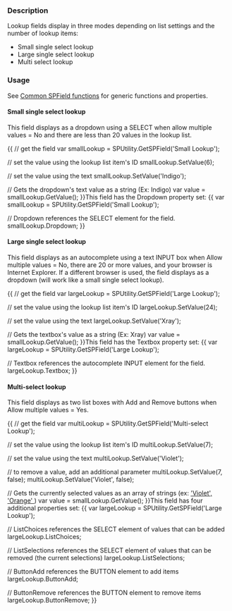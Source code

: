 ### Description
Lookup fields display in three modes depending on list settings and the number of lookup items:

* Small single select lookup
* Large single select lookup
* Multi select lookup

### Usage

See [Common SPField functions](Common-SPField-functions) for generic functions and properties.

#### Small single select lookup
This field displays as a dropdown using a SELECT when allow multiple values = No and there are less than 20 values in the lookup list.

{{
// get the field
var smallLookup = SPUtility.GetSPField('Small Lookup');

// set the value using the lookup list item's ID
smallLookup.SetValue(6);

// set the value using the text
smallLookup.SetValue('Indigo');

// Gets the dropdown's text value as a string (Ex: Indigo)
var value = smallLookup.GetValue();
}}This field has the Dropdown property set:
{{
var smallLookup = SPUtility.GetSPField('Small Lookup');

// Dropdown references the SELECT element for the field.
smallLookup.Dropdown;
}}
#### Large single select lookup
This field displays as an autocomplete using a text INPUT box when Allow multiple values = No, there are 20 or more values, and your browser is Internet Explorer. If a different browser is used, the field displays as a dropdown (will work like a small single select lookup).

{{
// get the field
var largeLookup = SPUtility.GetSPField('Large Lookup');

// set the value using the lookup list item's ID
largeLookup.SetValue(24);

// set the value using the text
largeLookup.SetValue('Xray');

// Gets the textbox's value as a string (Ex: Xray)
var value = smallLookup.GetValue();
}}This field has the Textbox property set:
{{
var largeLookup = SPUtility.GetSPField('Large Lookup');

// Textbox references the autocomplete INPUT element for the field.
largeLookup.Textbox;
}}
#### Multi-select lookup
This field displays as two list boxes with Add and Remove buttons when Allow multiple values = Yes.

{{
// get the field
var multiLookup = SPUtility.GetSPField('Multi-select Lookup');

// set the value using the lookup list item's ID
multiLookup.SetValue(7);

// set the value using the text
multiLookup.SetValue('Violet');

// to remove a value, add an additional parameter
multiLookup.SetValue(7, false);
multiLookup.SetValue('Violet', false);

// Gets the currently selected values as an array of strings (ex: [ 'Violet', 'Orange' ](-'Violet',-'Orange'-))
var value = smallLookup.GetValue();
}}This field has four additional properties set:
{{
var largeLookup = SPUtility.GetSPField('Large Lookup');

// ListChoices references the SELECT element of values that can be added
largeLookup.ListChoices;

// ListSelections references the SELECT element of values that can be removed (the current selections)
largeLookup.ListSelections;

// ButtonAdd references the BUTTON element to add items
largeLookup.ButtonAdd;

// ButtonRemove references the BUTTON element to remove items
largeLookup.ButtonRemove;
}}
